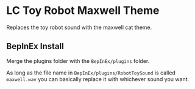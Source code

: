 # LC Toy Robot Maxwell Theme
Replaces the toy robot sound with the maxwell cat theme.

## BepInEx Install
Merge the plugins folder with the `BepInEx/plugins` folder.

As long as the file name in `BepInEx/plugins/RobotToySound` is called `maxwell.wav` you can basically replace it with whichever sound you want.
